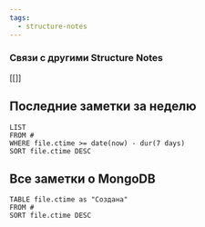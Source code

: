 ```yaml
---
tags:
  - structure-notes
---
```

### Связи с другими Structure Notes
[[]]
## Последние заметки за неделю
```dataview
LIST
FROM #  
WHERE file.ctime >= date(now) - dur(7 days)
SORT file.ctime DESC
```
## Все заметки о MongoDB
```dataview
TABLE file.ctime as "Создана"
FROM # 
SORT file.ctime DESC
```
